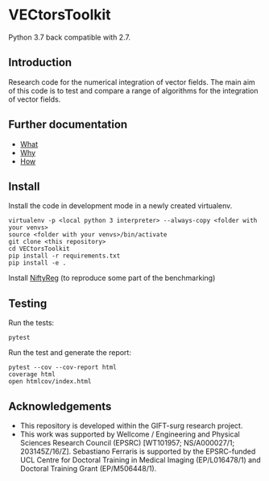 # VECtorsToolkit

Python 3.7 back compatible with 2.7.

## Introduction

Research code for the numerical integration of vector fields.
The main aim of this code is to test and compare a range of algorithms for the integration of vector fields.

## Further documentation

+ [What](https://github.com/SebastianoF/VECtorsToolkit/wiki/What)
+ [Why](https://github.com/SebastianoF/VECtorsToolkit/wiki/Why)
+ [How](https://github.com/SebastianoF/VECtorsToolkit/wiki/How)

## Install

Install the code in development mode in a newly created virtualenv.
```
virtualenv -p <local python 3 interpreter> --always-copy <folder with your venvs>
source <folder with your venvs>/bin/activate
git clone <this repository>
cd VECtorsToolkit
pip install -r requirements.txt
pip install -e .
```

Install [NiftyReg](https://github.com/KCL-BMEIS/niftyreg) (to reproduce some part of the benchmarking)


## Testing

Run the tests:
```
pytest
```

Run the test and generate the report:
```
pytest --cov --cov-report html
coverage html
open htmlcov/index.html
```

## Acknowledgements

+ This repository is developed within the GIFT-surg research project.
+ This work was supported by Wellcome / Engineering and Physical Sciences Research Council (EPSRC) 
[WT101957; NS/A000027/1; 203145Z/16/Z]. Sebastiano Ferraris is supported by the EPSRC-funded UCL Centre for Doctoral 
Training in Medical Imaging (EP/L016478/1) and Doctoral Training Grant (EP/M506448/1).